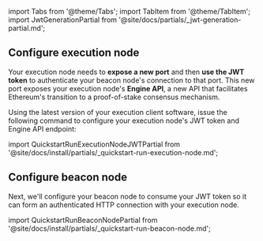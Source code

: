 import Tabs from '@theme/Tabs';
import TabItem from '@theme/TabItem';
import JwtGenerationPartial from '@site/docs/partials/_jwt-generation-partial.md';

<JwtGenerationPartial />

## Configure execution node

Your execution node needs to **expose a new port** and then **use the JWT token** to authenticate your beacon node's connection to that port. This new port exposes your execution node's **Engine API**, a new API that facilitates Ethereum's transition to a proof-of-stake consensus mechanism.

<p class="hidden-in-mergeprep-guide">Using the latest version of your execution client software, issue the following command to configure your execution node's JWT token and Engine API endpoint:</p>

import QuickstartRunExecutionNodeJWTPartial from '@site/docs/install/partials/_quickstart-run-execution-node.md';

<QuickstartRunExecutionNodeJWTPartial />

## Configure beacon node

Next, we'll configure your beacon node to consume your JWT token so it can form an authenticated HTTP connection with your execution node. 

import QuickstartRunBeaconNodePartial from '@site/docs/install/partials/_quickstart-run-beacon-node.md';

<QuickstartRunBeaconNodePartial />
